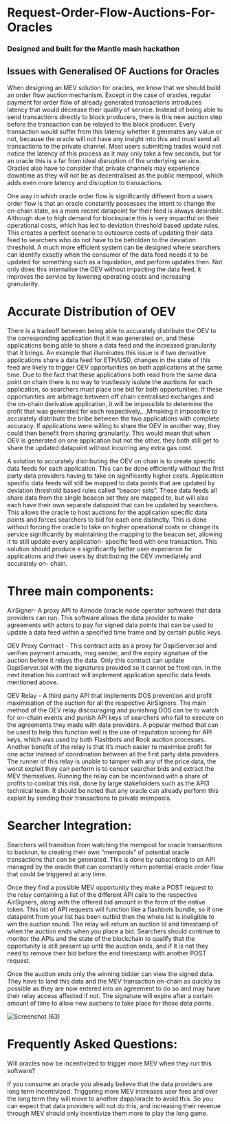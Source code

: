 # Request-Order-Flow-Auctions-For-Oracles


### Designed and built for the Mantle mash hackathon


## Issues with Generalised OF Auctions for Oracles

When designing an MEV solution for oracles, we know that we should build an order flow auction mechanism. Except in the case of oracles, regular payment for order flow of already generated transactions introduces latency that would decrease their quality of service. Instead of being able to send transactions directly to block producers, there is this new auction step before the transaction can be relayed to the block producer. Every transaction would suffer from this latency whether it generates any value or not, because the oracle will not have any insight into this and must send all transactions to the private channel. Most users submitting trades would not notice the latency of this process as it may only take a few seconds, but for an oracle this is a far from ideal disruption of the underlying service. Oracles also have to consider that private channels may experience downtime as they will not be as decentralised as the public mempool, which adds even more latency and disruption to transactions.  

One way in which oracle order flow is significantly different from a users order flow is that an oracle constantly possesses the intent to change the on-chain state, as a more recent datapoint for their feed is always desirable. Although due to high demand for blockspace this is very impactful on their operational costs, which has led to deviation threshold based update rules. This creates a perfect scenario to outsource costs of updating their data feed to searchers who do not have to be beholden to the deviation threshold. A much more efficient system can be designed where searchers can identify exactly when the consumer of the data feed needs it to be updated for something such as a liquidation, and perform updates then. Not only does this internalise the OEV without impacting the data feed, it improves the service by lowering operating costs and increasing granularity.

# Accurate Distribution of OEV

There is a tradeoff between being able to accurately distribute the OEV to the corresponding application that it was generated on, and these applications being able to share a data feed and the increased granularity that it brings. An example that illuminates this issue is if two derivative applications share a data feed for ETH/USD, changes in the state of this feed are likely to trigger OEV opportunities on both applications at the same time. Due to the fact that these applications both read from the same data point on chain there is no way to trustlessly isolate the auctions for each application, so searchers must place one bid for both opportunities. If these opportunities are arbitrage between off chain centralised exchanges and the on-chain derivative application, it will be impossible to determine the profit that was generated for each respectively,. ,Mmaking it impossible to accurately distribute the bribe between the two applications with complete accuracy. If applications were willing to share the OEV in another way, they could then benefit from sharing granularity. This would mean that when OEV is generated on one application but not the other, they both still get to share the updated datapoint without incurring any extra gas cost. 

A solution to accurately distributing the OEV on chain is to create specific data feeds for each application. This can be done efficiently without the first party data providers having to take on significantly higher costs. Application specific data feeds will still be mapped to data points that are updated by deviation threshold based rules called “beacon sets”. These data feeds all share data from the single beacon set they are mapped to, but will also each have their own separate datapoint that can be updated by searchers. This allows the oracle to host auctions for the application specific data points and forces searchers to bid for each one distinctly. This is done without forcing the oracle to take on higher operational costs or change its service significantly by maintaining the mapping to the beacon set, allowing it to still update every application- specific feed with one transaction. This solution should produce a significantly better user experience for applications and their users by distributing the OEV immediately and accurately on- chain.
 
# Three main components:
AirSigner- A proxy API to Airnode (oracle node operator software) that data providers can run. This software allows the data provider to make agreements with actors to pay for signed data points that can be used to update a data feed within a specified time frame and by certain public keys.
 
OEV Proxy Contract - This contract acts as a proxy for DapiServer.sol and verifies payment amounts, msg.sender, and the expiry signature of the auction before it relays the data. Only this contract can update DapiServer.sol with the signatures provided so it cannot be front-ran. In the next iteration his contract will implement application specific data feeds mentioned above.
 
OEV Relay - A third party API that implements DOS prevention and profit maximisation of the auction for all the respective AirSigners. The main method of the OEV relay discouraging and punishing DOS can be to watch for on-chain events and punish API keys of searchers who fail to execute on the agreements they made with data providers. A popular method that can be used to help this function well is the use of reputation scoring for API keys, which was used by both Flashbots and Rook auction processes. Another benefit of the relay is that it’s much easier to maximise profit for one actor instead of coordination between all the first party data providers. The runner of this relay is unable to tamper with any of the price data, the worst exploit they can perform is to censor searcher bids and extract the MEV themselves. Running the relay can be incentivised with a share of profits to combat this risk, done by large stakeholders such as the API3 technical team. It should be noted that any oracle can already perform this exploit by sending their transactions to private mempools. 
 
# Searcher Integration:
Searchers will transition from watching the mempool for oracle transactions to backrun, to creating their own “mempools” of potential oracle transactions that can be generated. This is done by subscribing to an API managed by the oracle that can constantly return potential oracle order flow that could be triggered at any time. 
 
Once they find a possible MEV opportunity they make a POST request to the relay containing a list of the different API calls to the respective AirSigners, along with the offered bid amount in the form of the native token. This list of API requests will function like a flashbots bundle, so if one datapoint from your list has been outbid then the whole list is ineligible to win the auction round. The relay will return an auction Id and timestamp of when the auction ends when you place a bid. Searchers should continue to monitor the APIs and the state of the blockchain to qualify that the opportunity is still present up until the auction ends, and if it is not they need to remove their bid before the end timestamp with another POST request. 
 
Once the auction ends only the winning bidder can view the signed data. They have to land this data and the MEV transaction on-chain as quickly as possible as they are now entered into an agreement to do so and may have their relay access affected if not. The signature will expire after a certain amount of time to allow new auctions to take place for those data points. 

 ![Screenshot (63)](https://user-images.githubusercontent.com/69164627/192672101-9d50daf6-26bf-431e-8bdd-8b2b212b6531.png)
 
# Frequently Asked Questions:
Will oracles now be incentivized to trigger more MEV when they run this software?

If you consume an oracle you already believe that the data providers are long term incentivized. Triggering more MEV increases user fees and over the long term they will move to another dapp/oracle to avoid this. So you can expect that data providers will not do this, and increasing their revenue through MEV should only incentivize them more to play the long game.
